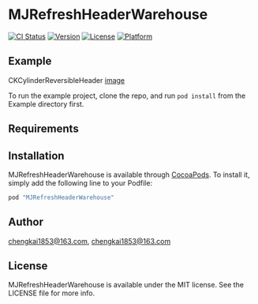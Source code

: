 # MJRefreshHeaderWarehouse

[![CI Status](http://img.shields.io/travis/chengkai1853@163.com/MJRefreshHeaderWarehouse.svg?style=flat)](https://travis-ci.org/chengkai1853@163.com/MJRefreshHeaderWarehouse)
[![Version](https://img.shields.io/cocoapods/v/MJRefreshHeaderWarehouse.svg?style=flat)](http://cocoapods.org/pods/MJRefreshHeaderWarehouse)
[![License](https://img.shields.io/cocoapods/l/MJRefreshHeaderWarehouse.svg?style=flat)](http://cocoapods.org/pods/MJRefreshHeaderWarehouse)
[![Platform](https://img.shields.io/cocoapods/p/MJRefreshHeaderWarehouse.svg?style=flat)](http://cocoapods.org/pods/MJRefreshHeaderWarehouse)

## Example

CKCylinderReversibleHeader
[image](./Screenshot/IMG_0696.PNG)

To run the example project, clone the repo, and run `pod install` from the Example directory first.

## Requirements

## Installation

MJRefreshHeaderWarehouse is available through [CocoaPods](http://cocoapods.org). To install
it, simply add the following line to your Podfile:

```ruby
pod "MJRefreshHeaderWarehouse"
```

## Author

chengkai1853@163.com, chengkai1853@163.com

## License

MJRefreshHeaderWarehouse is available under the MIT license. See the LICENSE file for more info.
